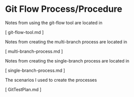# Git Flow Process/Procedure

Notes from using the git-flow tool are located in

[ git-flow-tool.md ]

Notes from creating the multi-branch process are located in 

[ multi-branch-process.md ]

Notes from creating the single-branch process are located in 

[ single-branch-process.md ]

The scenarios I used to create the processes

[ GitTestPlan.md ]
